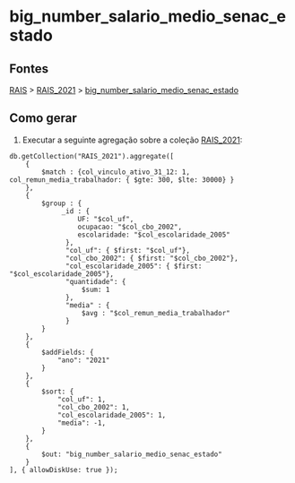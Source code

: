 # big_number_salario_medio_senac_estado

## Fontes 

[RAIS](../../RAIS.md) > [RAIS_2021](../raizes/RAIS_2021.md) > [big_number_salario_medio_senac_estado](./big_number_salario_medio_senac_estado.md)

## Como gerar

1. Executar a seguinte agregação sobre a coleção [RAIS_2021](../raizes/RAIS_2021.md):

```
db.getCollection("RAIS_2021").aggregate([
	{
		$match : {col_vinculo_ativo_31_12: 1, col_remun_media_trabalhador: { $gte: 300, $lte: 30000} }
	},
    { 
        $group : { 
             _id : {
                 UF: "$col_uf",
                 ocupacao: "$col_cbo_2002",
                 escolaridade: "$col_escolaridade_2005"
              },
              "col_uf": { $first: "$col_uf"},
              "col_cbo_2002": { $first: "$col_cbo_2002"},
              "col_escolaridade_2005": { $first: "$col_escolaridade_2005"},
              "quantidade": {
                  $sum: 1
              },
              "media" : { 
                  $avg : "$col_remun_media_trabalhador"
              }
        }
    },
    {
        $addFields: {
            "ano": "2021"
        }
    },
    {
        $sort: {
            "col_uf": 1,
            "col_cbo_2002": 1,
            "col_escolaridade_2005": 1,
            "media": -1,
        }
    },
    {
		$out: "big_number_salario_medio_senac_estado"
	}
], { allowDiskUse: true });
```